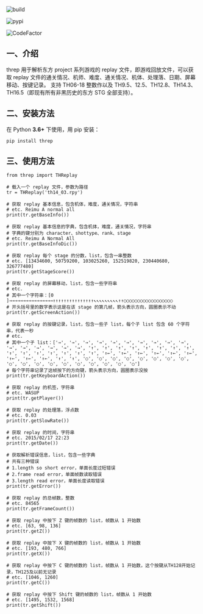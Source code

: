![build](https://github.com/wasupandceacar/threp/actions/workflows/build.yml/badge.svg)

![pypi](https://github.com/wasupandceacar/threp/actions/workflows/pypi.yml/badge.svg)

![CodeFactor](https://www.codefactor.io/repository/github/wasupandceacar/threp/badge)

一、介绍
---------
threp 用于解析东方 project 系列游戏的 replay 文件，即游戏回放文件，可以获取 replay 文件的通关情况、机师、难度、通关情况、机体、处理落、日期、屏幕移动、按键记录。
支持 TH06-18 整数作以及 TH9.5、12.5、TH12.8、TH14.3、TH16.5（即现有所有非黑历史的东方 STG 全部支持）。

二、安装方法
-------------
在 Python **3.6+** 下使用，用 pip 安装：

    pip install threp

三、使用方法
-------------

	from threp import THReplay
 
    # 载入一个 replay 文件，参数为路径
    tr = THReplay('th14_03.rpy')

    # 获取 replay 基本信息，包含机体，难度，通关情况，字符串
    # etc. Reimu A normal all
    print(tr.getBaseInfo())

    # 获取 replay 基本信息的字典，包含机体，难度，通关情况，字符串
    # 字典的键分别为 character、shottype、rank、stage
    # etc. Reimu A Normal All
    print(tr.getBaseInfoDic())

    # 获取 replay 每个 stage 的分数，list，包含一串整数
    # etc. [13434600, 50759200, 103025260, 152519820, 230440680, 326777480]
    print(tr.getStageScore())

    # 获取 replay 的屏幕移动，list，包含一些字符串
    # etc.
    # 其中一个字符串：[0     ]→→→→→→→→→→→→→→→→↑↑↑↑↑↑↑↑↑↑↑↑↑↑↑↖↖↖↖↖↖↖↖↖↑↑○○○○○○○○○○○○○○○○○○
    # 开头括号里的数字表示这是在该 stage 的第几帧，箭头表示方向，圆圈表示不动
    print(tr.getScreenAction())

    # 获取 replay 的按键记录，list，包含一些子 list，每个子 list 包含 60 个字符串，代表一秒
    # etc.
    # 其中一个子 list：['→', '→', '→', '→', '→', '→', '→', '→', '→', '→', '→', '→', '→', '→', '→', '→', '↑', '↑', '↑', '↑', '↑', '↑', '↑', '↑', '↑', '↑', '↑', '↑', '↑', '↑', '↑', '↑←', '↑←', '↑←', '↑←', '↑←', '↑←', '↑←', '↑←', '↑←', '↑', '↑', '○', '○', '○', '○', '○', '○', '○', '○', '○', '○', '○', '○', '○', '○', '○', '○', '○', '○']
    # 每个字符串记录了这帧按下的方向键，箭头表示方向，圆圈表示没按
    print(tr.getKeyboardAction())

    # 获取 replay 的机签，字符串
    # etc. WASUP
    print(tr.getPlayer())

    # 获取 replay 的处理落，浮点数
    # etc. 0.03
    print(tr.getSlowRate())

    # 获取 replay 的时间，字符串
    # etc. 2015/02/17 22:23
    print(tr.getDate())

    # 获取解析错误信息，list，包含一些字典
    # 共有三种错误
    # 1.length so short error，单面长度过短错误
    # 2.frame read error，单面帧数读取错误
    # 3.length read error，单面长度读取错误
    print(tr.getError())

    # 获取 replay 的总帧数，整数
    # etc. 84565
    print(tr.getFrameCount())

    # 获取 replay 中按下 Z 键的帧数的 list，帧数从 1 开始数
    # etc. [63, 98, 136]
    print(tr.getZ())

    # 获取 replay 中按下 X 键的帧数的 list，帧数从 1 开始数
    # etc. [193, 480, 766]
    print(tr.getX())

    # 获取 replay 中按下 C 键的帧数的 list，帧数从 1 开始数，这个按键从TH128开始记录，TH125及以前无记录
    # etc. [1046, 1260]
    print(tr.getC())

    # 获取 replay 中按下 Shift 键的帧数的 list，帧数从 1 开始数
    # etc. [1495, 1532, 1568]
    print(tr.getShift())
